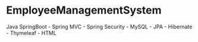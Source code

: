 # EmployeeManagementSystem
Java SpringBoot - Spring MVC - Spring Security - MySQL - JPA - Hibernate - Thymeleaf - HTML
